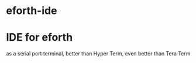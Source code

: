 eforth-ide
==========

# IDE for eforth
as a serial port terminal, better than Hyper Term, even better than Tera Term

